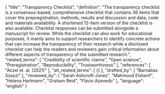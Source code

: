 {
  "title": "Transparency Checklist",
  "definition": "The transparency checklist is a consensus-based, comprehensive checklist that contains 36 items that cover the prepregistration, methods, results and discussion and data, code and materials availability. A shortened 12-item version of the checklist is also available. Checklist responses can be submitted alongside a manuscript for review. While the checklist can also work for educational purposes, it mainly aims to support researchers to identify concrete actions that can increase the transparency of their research while a disclosed checklist can help the readers and reviewers gain critical information about different aspects of transparency of the submitted research.",
  "related_terms": [
    "Credibility of scientific claims",
    "Open science",
    "Preregistration",
    "Reproducibility",
    "Trustworthiness"
  ],
  "references": [
    "Aczel et. al. (2021)"
  ],
  "alt_related_terms": [
    {}
  ],
  "drafted_by": [
    "Barnabas Szaszi"
  ],
  "reviewed_by": [
    "Sarah Ashcroft-Jones",
    "Mahmoud Elsherif",
    "Helena Hartmann",
    "Graham Reid",
    "Flávio Azevedo"
  ],
  "language": "english"
}
